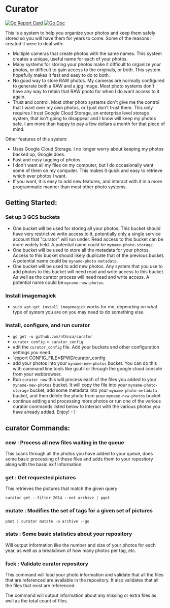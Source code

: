# Curator

[![Go Report Card](https://goreportcard.com/badge/github.com/nthnca/curator?style=flat-square)](https://goreportcard.com/report/github.com/nthnca/curator)
[![Go Doc](https://img.shields.io/badge/godoc-reference-blue.svg?style=flat-square)](http://godoc.org/github.com/nthnca/curator)

This is a system to help you organize your photos and keep them safely stored so you will have them for years to come. Some of the reasons I created it were to deal with:
- Multiple cameras that create photos with the same names. This system creates a unique, useful name for each of your photos.
- Many systems for storing your photos make it difficult to organize your photos, or difficult to gain access to the originals, or both. This system hopefully makes it fast and easy to do to both.
- No good way to store RAW photos. My cameras are normally configured to generate both a RAW and a jpg image. Most photo systems don't have any way to retain that RAW photo for when I do want access to it again.
- Trust and control. Most other photo systems don't give me the control that I want over my own photos, or I just don't trust them. This only requires I trust Google Cloud Storage, an enterprise level storage system, that isn't going to disappear and I know will keep my photos safe. I am more than happy to pay a few dollars a month for that piece of mind.

Other features of this system:
- Uses Google Cloud Storage. I no longer worry about keeping my photos backed up, Google does.
- Fast and easy tagging of photos.
- I don't want all my files on my computer, but I do occasionally want some of them on my computer. This makes it quick and easy to retrieve which ever photos I want.
- If you want, it is easy to add new features, and interact with it in a more programmatic manner than most other photo systems.


## Getting Started:

### Set up 3 GCS buckets

- One bucket will be used for storing all your photos. This bucket should have very restrictive write access to it, potentially only a single service account that "curator" will run under. Read access to this bucket can be more widely held. A potential name could be `myname-photo-storage`.
- One bucket will be used to store all the metadata for your photos. Access to this bucket should likely duplicate that of the previous bucket. A potential name could be `myname-photo-metadata`.
- One bucket will be used to add new photos. Any system that you use to add photos to this bucket will need read and write access to this bucket. As well as the curator process will need read and write access.  A potential name could be `myname-new-photos`.

### Install imagemagick

- `sudo apt-get install imagemagick` works for me, depending on what type of system you are on you may need to do something else.

### Install, configure, and run curator

- `go get -u github.com/nthnca/curator`
- `curator config > curator_config`
- edit the `curator_config` file. Add your buckets and other configuration settings you need. 
- `export CONFIG_FILE=$PWD/curator_config
- add your photos into your `myname-new-photos` bucket. You can do this with command line tools like gsutil or through the google cloud console from your webbrowser.
- Run `curator new` this will process each of the files you added to your `myname-new-photos` bucket. It will copy the file into your `myname-photo-storage` bucket, add some metadata into your `myname-photo-metadata` bucket, and then delete the photo from your `myname-new-photos` bucket.
- continue adding and processing more photos or run one of the various curator commands listed below to interact with the various photos you have already added. Enjoy!  :-)


## curator Commands:

### new : Process all new files waiting in the queue

This scans through all the photos you have added to your queue, does some basic processing
of these files and adds them to your repository along with the basic exif information.

### get : Get requested pictures

This retrieves the pictures that match the given query

```shell
curator get --filter 2014 --not archive | pget
```

### mutate : Modifies the set of tags for a given set of pictures

```shell
pnot | curator mutate -a archive --go
```

### stats : Some basic statistics about your repository

Will output information like the number and size of your photos for each year, as well as a
breakdown of how many photos per tag, etc.

### fsck : Validate curator repository

This command will load your photo information and validate that all the files that are referenced
are available in the repository. It also validates that all the files that exist are referenced.

The command will output information about any missing or extra files as well as the total count of
files.

